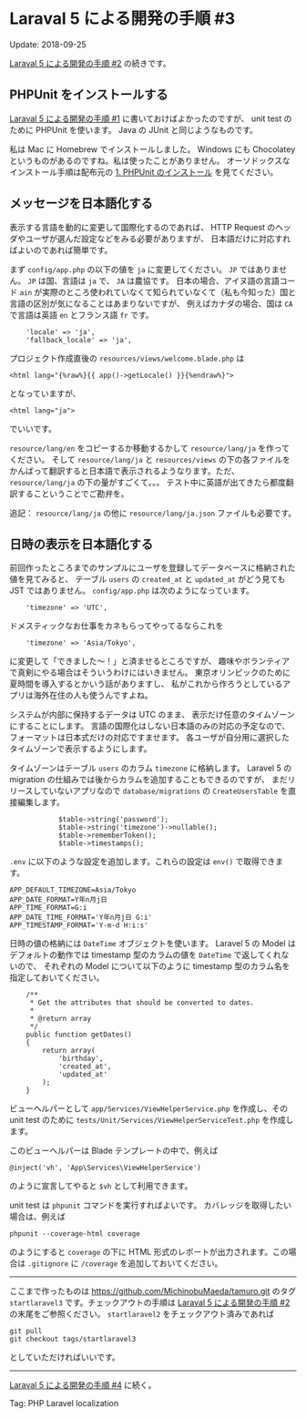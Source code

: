 Laraval 5 による開発の手順 #3
=====

Update: 2018-09-25


[Laraval 5 による開発の手順 #2](startlaravel2.html) の続きです。

## PHPUnit をインストールする

[Laraval 5 による開発の手順 #1](startlaravel1.html) に書いておけばよかったのですが、 unit test のために PHPUnit を使います。
Java の JUnit と同じようなものです。

私は Mac に Homebrew でインストールしました。
Windows にも Chocolatey というものがあるのですね。私は使ったことがありません。
オーソドックスなインストール手順は配布元の
[1. PHPUnit のインストール](https://phpunit.readthedocs.io/ja/latest/installation.html)
を見てください。

## メッセージを日本語化する

表示する言語を動的に変更して国際化するのであれば、
HTTP Request のヘッダやユーザが選んだ設定などをみる必要がありますが、
日本語だけに対応すればよいのであれば簡単です。

まず ``config/app.php`` の以下の値を ``ja`` に変更してください。
``JP`` ではありません。 ``JP`` は国、言語は ``ja`` で、 ``JA`` は農協です。
日本の場合、アイヌ語の言語コード ``ain``
が実際のところ使われていなくて知られていなくて（私も今知った）国と言語の区別が気になることはあまりないですが、
例えばカナダの場合、国は ``CA`` で言語は英語 ``en`` とフランス語 ``fr`` です。

```
    'locale' => 'ja',
    'fallback_locale' => 'ja',
```

プロジェクト作成直後の ``resources/views/welcome.blade.php`` は

```
<html lang="{%raw%}{{ app()->getLocale() }}{%endraw%}">
```

となっていますが、

```
<html lang="ja">
```

でいいです。

``resource/lang/en`` をコピーするか移動するかして ``resource/lang/ja`` を作ってください。
そして ``resource/lang/ja`` と ``resources/views``
の下の各ファイルをかんばって翻訳すると日本語で表示されるようなります。ただ、
``resource/lang/ja`` の下の量がすごくて。。。
テスト中に英語が出てきたら都度翻訳するこということでご勘弁を。

追記： ``resource/lang/ja`` の他に ``resource/lang/ja.json`` ファイルも必要です。
## 日時の表示を日本語化する

前回作ったところまでのサンプルにユーザを登録してデータベースに格納された値を見てみると、
テーブル ``users`` の ``created_at`` と ``updated_at`` がどう見ても JST ではありません。
``config/app.php`` は次のようになっています。

```
    'timezone' => 'UTC',
```

ドメスティックなお仕事をカネもらってやってるならこれを

```
    'timezone' => 'Asia/Tokyo',
```

に変更して「できました〜！」と済ませるところですが、
趣味やボランティアで真剣にやる場合はそういうわけにはいきません。
東京オリンピックのために夏時間を導入するとかいう話がありますし、
私がこれから作ろうとしているアプリは海外在住の人も使うんですよね。

システムが内部に保持するデータは UTC のまま、
表示だけ任意のタイムゾーンにすることにします。
言語の国際化はしない日本語のみの対応の予定なので、
フォーマットは日本式だけの対応ですませます。
各ユーザが自分用に選択したタイムゾーンで表示するようにします。

タイムゾーンはテーブル ``users`` のカラム ``timezone`` に格納します。
Laravel 5 の migration の仕組みでは後からカラムを追加することもできるのですが、
まだリリースしていないアプリなので ``database/migrations`` の ``CreateUsersTable`` を直接編集します。

```
            $table->string('password');
            $table->string('timezone')->nullable();
            $table->rememberToken();
            $table->timestamps();
```

``.env`` に以下のような設定を追加します。これらの設定は ``env()`` で取得できます。

```
APP_DEFAULT_TIMEZONE=Asia/Tokyo
APP_DATE_FORMAT=Y年n月j日
APP_TIME_FORMAT=G:i
APP_DATE_TIME_FORMAT='Y年n月j日 G:i'
APP_TIMESTAMP_FORMAT='Y-m-d H:i:s'
```

日時の値の格納には ``DateTime`` オブジェクトを使います。
Laravel 5 の Model はデフォルトの動作では timestamp 型のカラムの値を ``DateTime`` で返してくれないので、
それぞれの Model について以下のように timestamp 型のカラム名を指定しておいてください。

```
    /**
     * Get the attributes that should be converted to dates.
     *
     * @return array
     */
    public function getDates()
    {
        return array(
            'birthday',
            'created_at',
            'updated_at'
        );
    }
```

ビューヘルパーとして ``app/Services/ViewHelperService.php``
を作成し、その unit test のために
``tests/Unit/Services/ViewHelperServiceTest.php``
を作成します。

このビューヘルパーは Blade テンプレートの中で、例えば

```
@inject('vh', 'App\Services\ViewHelperService')
```

のように宣言してやると ``$vh`` として利用できます。

unit test は ``phpunit`` コマンドを実行すればよいです。
カバレッジを取得したい場合は、例えば

```
phpunit --coverage-html coverage
```

のようにすると ``coverage`` の下に HTML 形式のレポートが出力されます。この場合は
``.gitignore`` に ``/coverage`` を追加しておいてください。

----

ここまで作ったものは https://github.com/MichinobuMaeda/tamuro.git
のタグ ``startlaravel3`` です。チェックアウトの手順は
[Laraval 5 による開発の手順 #2](startlaravel2.html) の末尾をご参照ください。
``startlaravel2`` をチェックアウト済みであれば

```
git pull
git checkout tags/startlaravel3
```

としていただければいいです。

----

[Laraval 5 による開発の手順 #4](startlaravel4.html) に続く。

Tag: PHP Laravel localization
